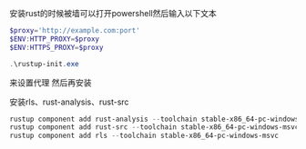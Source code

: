 安装rust的时候被墙可以打开powershell然后输入以下文本
```Powershell
$proxy='http://example.com:port'
$ENV:HTTP_PROXY=$proxy
$ENV:HTTPS_PROXY=$proxy

.\rustup-init.exe
```
来设置代理
然后再安装

安装rls、rust-analysis、rust-src
```Powershell
rustup component add rust-analysis --toolchain stable-x86_64-pc-windows-msvc
rustup component add rust-src --toolchain stable-x86_64-pc-windows-msvc
rustup component add rls --toolchain stable-x86_64-pc-windows-msvc
```